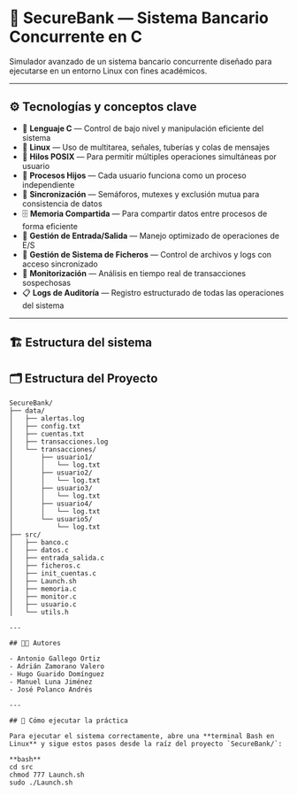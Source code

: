 # 🏦 SecureBank — Sistema Bancario Concurrente en C

Simulador avanzado de un sistema bancario concurrente diseñado para ejecutarse en un entorno Linux con fines académicos.

---

## ⚙️ Tecnologías y conceptos clave

- 🧠 **Lenguaje C** — Control de bajo nivel y manipulación eficiente del sistema  
- 🐧 **Linux** — Uso de multitarea, señales, tuberías y colas de mensajes  
- 🧵 **Hilos POSIX** — Para permitir múltiples operaciones simultáneas por usuario  
- 👥 **Procesos Hijos** — Cada usuario funciona como un proceso independiente  
- 🔐 **Sincronización** — Semáforos, mutexes y exclusión mutua para consistencia de datos  
- 🗄️ **Memoria Compartida** — Para compartir datos entre procesos de forma eficiente  
- 🔄 **Gestión de Entrada/Salida** — Manejo optimizado de operaciones de E/S  
- 📂 **Gestión de Sistema de Ficheros** — Control de archivos y logs con acceso sincronizado  
- 🚨 **Monitorización** — Análisis en tiempo real de transacciones sospechosas  
- 📋 **Logs de Auditoría** — Registro estructurado de todas las operaciones del sistema  

---

## 🏗️ Estructura del sistema

## 🗂️ Estructura del Proyecto

```plaintext
SecureBank/
├── data/
│   ├── alertas.log
│   ├── config.txt
│   ├── cuentas.txt
│   ├── transacciones.log
│   └── transacciones/
│       ├── usuario1/
│       │   └── log.txt
│       ├── usuario2/
│       │   └── log.txt
│       ├── usuario3/
│       │   └── log.txt
│       ├── usuario4/
│       │   └── log.txt
│       └── usuario5/
│           └── log.txt
├── src/
│   ├── banco.c
│   ├── datos.c
│   ├── entrada_salida.c
│   ├── ficheros.c
│   ├── init_cuentas.c
│   ├── Launch.sh
│   ├── memoria.c
│   ├── monitor.c
│   ├── usuario.c
│   └── utils.h

---

## 👨‍💻 Autores

- Antonio Gallego Ortiz
- Adrián Zamorano Valero
- Hugo Guarido Domínguez
- Manuel Luna Jiménez
- José Polanco Andrés

---

## 🚀 Cómo ejecutar la práctica

Para ejecutar el sistema correctamente, abre una **terminal Bash en Linux** y sigue estos pasos desde la raíz del proyecto `SecureBank/`:

**bash**
cd src
chmod 777 Launch.sh
sudo ./Launch.sh